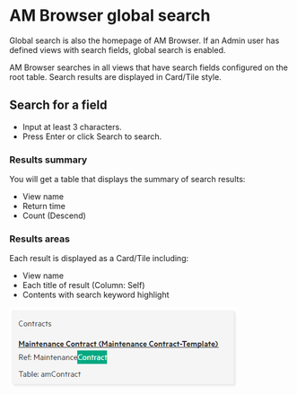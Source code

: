 # AM Browser global search

Global search is also the homepage of AM Browser. If an Admin user has defined views with search fields, global search is enabled.

AM Browser searches in all views that have search fields configured on the root table. Search results are displayed in Card/Tile style.

## Search for a field
- Input at least 3 characters.
- Press Enter or click Search to search.

### Results summary
You will get a table that displays the summary of search results:

- View name
- Return time
- Count (Descend)

### Results areas
Each result is displayed as a Card/Tile including:
- View name
- Each title of result (Column: Self)
- Contents with search keyword highlight

![Card](img/card.png)
